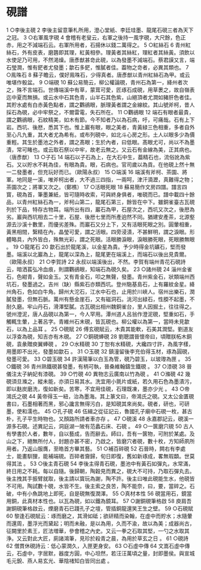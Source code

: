 # 硯譜

1 	○李後主硯
2 	李後主留意筆札所用，澄心堂紙、李廷珪墨、龍尾石硯三者為天下之冠。
3 	○右軍風字硯
4 	會稽有老叟云，右軍之後持一風字硯，大尺餘，色正赤，用之不減端石云。右軍所用者，石揚休以錢二萬得之。
5 	○紅絲石
6 	青州紅絲石，外有皮表，磨礱即其理，紅黃相參。理黃者其絲紅，理紅者其絲黃。須飲以水使足乃可用，不然渇燥。唐彥猷甚竒此硯，以為發墨不減端石。蔡君謨又言，端石瑩潤，惟有鋩者尤發墨；歙石多鋩，惟膩者佳。葢物之竒者，必異其類也。
7 	○鳯咮石
8 	蘇子瞻云，僕好鳯咮石，少得真者。唐彥猷以青州紅絲石為甲。或云唯堪作骰盆。
9 	○端硯
10 	蘇公易簡云，柳公權論硯，青州石為第一，絳州者次之，殊不言端石。世傳端溪中有草，蒙茸可愛，匠琢石成硯，用草褁之，故自嶺表迄中夏而無損。或云水中石其色青，山半石其色紫，山絕頂者尤潤如豬肝色者佳。其貯水處有白赤黃色點者，謂之鸜鵒眼，脈理黃者謂之金線紋。其山號斧柯，昔人採石為硯，必中牢祭之，不爾雷電，失石所在。
11 	○鸜鵒眼
12 	端石有眼者最貴，謂之鸜鵒眼，石紋精美，如木有節。今不知者乃以為石病，吁，可痛哉。石有上下岩。西坑、後厯，悉其下也。惟上巖有眼，眼之美者，青黃緑三色相重，多者自外至心凡九重，其大者尤為希有。或布列硯中，如北斗心房之形。土人以眼多少為價重輕。其生於墨池之外者，謂之髙眼；生於內者，曰低眼。髙眼尤可，尚以不為墨漬，常可睹也。或云取石祭以中牢，故老云無之。又云石有金線為美，正其病也。（唐彥猷）
13 	○子石
14 	端石以子石為上，在大石中生，葢精石也，流俗訛為紫石。又以貯水不耗為佳，有眼為貴。眼，石病也。官司歲以為貢。在他硯上然十無一二發墨者，但充玩好而已。（歐陽永叔）
15 	○端溪
16 	端溪有斧柯、茶園、將軍。地同是一溪，唯斧柯出者，大不過三四指，一兩呵，津汗滴瀝，真難得之物；茶園次之；將軍又次之。（鄭樵）
17 	○活眼死眼
18 	蘇易簡作文房四譜。譜言四寳，硯為首，筆墨兼紙，皆可隨時收索，可與終身俱者，唯硯而已。譜中載四十餘品，以青州紅絲石為一，斧柯山第二，龍尾石第三，餘皆在中下。雖銅雀臺古瓦硯列於下品，特存古物耳。端所出有四，巖石為甲，石屋次之，西坑又次之，後厯為劣。巖與西坑相去二十里，石屋、後厯七里而所產逈然不同。猶建安產茶，北源壑源去沙溪十數里，而優劣差殊。而巖石又分上下，又有活眼死眼之別。圓暈相重，黃黑相間，繄精在內，晶瑩可愛，謂之活眼。四旁浸漬，不甚鮮明，謂之淚眼。形體略具，內外皆白，殊無光彩，謂之死眼。活眼勝淚眼，淚眼勝死眼，死眼勝無眼 。
19 	○龍尾石
20 	歙石出於龍尾溪，以金星為貴。予少時得金坑礦石，堅而發墨。端溪以北巖為上，龍尾以深為上，龍尾更在端溪上，而端石以後出見貴爾。（歐陽永叔）
21 	○李賀詩
22 	永叔以端溪後出，不然。李賀有端州青花石硯詩云，暗洒萇弘冷血痕，則謂鸜鵒眼，知端石為硯久矣。
23 	○諸州硯
24 	淄州金雀石，色紺青，聲如金玉。又有青金石，叩之無聲，發墨。青州紫金石，狀類端州西坑石，發墨過之。吉州（缺）縣紫石亦類西坑。登州駞基島石，上有羅紋金星。絳州角石，色如白牛角。歸州大沱石，江水中石也，止用於川峽人。宿州出樂石，潤膩發墨，但無石脈。萬州有懸金崖石，又有磁洞石。洮河出緑石，性腝不起墨，不耐久磨。牢山丹石，滑澤堅膩。古瓦硯出相州魏銅雀台，里人因掘土，往往得之。虢州澄泥，唐人品硯以為第一，今人罕用。潭州道人呂翁作澄泥硯，堅重如石，手觸輒生暈，上著呂字。青維州石末硯，皆瓦硯也。柳公權以為第一，當時未見歙石，以為上品耳 。
25 	○硯賦
26 	傅玄硯賦云，木貴其能軟，石美其潤堅。劉道友以浮查為硯，知吉亦有木硯。
27 	○銅硯蜯硯
28 	劉聰謂晉懷帝曰，頃贈朕柘木銅硯，袁彖贈庾翼蜯硯 。
29 	○水精硯
30 	丁恕有水精硯，大纔四寸許，為風字樣，用墨即不出光，發墨如歙石 。
31 	○玉硯
32 	鎮潼留後李充伯得玉材，琢為圓硯，發墨可愛。
33 	○碧玉硯
34 	許漢陽筆以白玉為管，硯乃碧玉，以玻瓈為匣 。
35 	○鐵硯
36 	青州熟鐵硯甚發墨，有柄可執，晉桑維翰鑄生鐵硯 。
37 	○漆硯
38 	晉儀注太子納妃有漆硯。
39 	○竹硯
40 	異物志云廣南以竹為硯 。
41 	○滌硯
42 	幾硯須旦滌之，縱未能，亦須日易其水。洗宜用小氈片或紙，若久用石色為墨漬污，即以麩炭磨洗，復如新矣。苦寒，不宜用佳硯，石理既凍，墨亦少光 。
43 	○帝鴻氏之硯
44 	黃帝得玉一紐，治為墨海。其上篆文曰，帝鴻氏之硯。又太公金匱硯書曰，石墨相著而黑，邪心讒言無得污白，是知硯其來尚矣。硯者，研也，可研墨，使和濡也。
45 	○孔子硯
46 	伍緝之從征記云，魯國孔子廟中石硯一枚，甚古朴，孔子平生時物也。又顏路所請者車亦存 。
47 	○硯溪
48 	永嘉郡記云，硯溪一源多石硯。述異記云，洞庭湖一陂有范蠡石床、石硯 。
49 	○一篋磨穴硯
50 	古人有學書於人者，數年，自以藝成，告而辭去。師曰，吾有一篋物，可附於某處。及山之下，絕無所付人，封題亦甚不密，乃啟之，皆磨穴者硯，數十枚，方知師夙所用者。乃返山服膺，至皓首方畢其藝。
51 	○補百碎硯
52 	石晉時，闗右有李處士，能畫馴狸，能補端硯。百碎者齎歸，旬日即復，舊如新琢成，畧無瑕纇。世莫得其法 。
53 	○後主青石硯
54 	李後主得青石硯，墨池中有黃石如彈丸，水常滿，終日用之不耗。每以自隨。後歸朝，陶穀見而異之，硯大不可持，乃取石彈丸去。後主拽其手振臂就取，後主請以寳玩為謝，陶不許。後主曰唯此硯能生水，他硯皆不可用。陶試數十硯，水皆不生。後主索之良苦，陶不能奈，曰，要，當碎之。石破，中有小魚跳地上即死，自是硯無復潤澤。
55 	○真材本性
56 	硯當用石，鏡當用銅，此真材本性也。以瓦為硯，如以鐵為鏡耳。
57 	○謝銅硯筆格啟
58 	庾肩吾謝銅硯筆格啟云，煙磨青石已踐孔子之壇，管插銅龍還笑王生之壁。
59 	○石硯賦
60 	黎逢石硯賦云：琢而磨之，其滑如砥；欲研精而染翰，在虛中而貯水；水隨暈而還周，墨浮光而黛起；明而未融，是以為用，久而不渝，故以為美；成器尚古，征闕里於素王，匠法増華，參會稽之內史。又云一拳之石取其堅，一勺之水取其浄。又云對此大匠，廁諸鴻筆，見珍於殺青之晨，為用於草玄之日 。
61 	○硯詩
62 	僧貫休硯詩云：低心蒙潤久，入匣更身安。
63 	○石虛中傳
64 	文嵩石虛中傳云，石虛中，字居默，器度方圓，中心坦然，若汪汪萬頃之量，封即墨侯。與宣城毛元銳、燕人易玄光、華陰禇知白皆同出處 。
